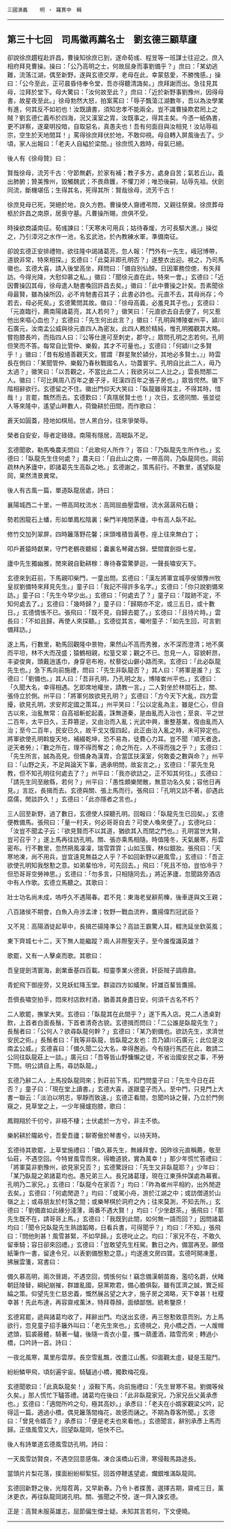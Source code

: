 

`三國演義`　　`明 ‧ 羅貫中　輯`

* * *

## 第三十七回　司馬徽再薦名士　劉玄德三顧草廬

卻說徐庶趲程赴許昌，曹操知徐庶已到，遂命荀彧、程昱等一班謀士往迎之。庶入相府拜見曹操。操曰：「公乃高明之士，何故屈身而事劉備乎？」庶曰：「某幼逃難，流落江湖，偶至新野，遂與玄德交厚，老母在此，幸蒙慈愛，不勝愧感。」操曰：「公今至此，正可晨昏侍奉令堂，吾亦得聽清誨矣。」庶拜謝而出。急往見其母，泣拜於堂下。母大驚曰：「汝何故至此？」庶曰：「近於新野事劉豫州，因得母書，故星夜至此。」徐母勃然大怒，拍案罵曰：「辱子飄蕩江湖數年，吾以為汝學業有進，何其反不如初也！汝既讀書，須知忠孝不能兩全。豈不識曹操欺君罔上之賊？劉玄德仁義布於四海，況又漢室之胄，汝既事之，得其主矣。今憑一紙偽書，更不詳察，遂棄明投暗，自取惡名，真愚夫也！吾有何面目與汝相見！汝玷辱祖宗，空生於天地間耳！」罵得徐庶拜伏於地，不敢仰視。母自轉入屏風後去了。少頃，家人出報曰：「老夫人自縊於梁間。」徐庶慌入救時，母氣已絕。

後人有《徐母贊》曰：

賢哉徐母，流芳千古：守節無虧，於家有補；教子多方，處身自苦；氣若丘山，義出肺腑；贊美豫州，毀觸魏武；不畏鼎鑊，不懼刀斧；唯恐後嗣，玷辱先祖。伏劍同流，斷機堪伍；生得其名，死得其所：賢哉徐母，流芳千古！

徐庶見母已死，哭絕於地，良久方甦。曹操使人齎禮弔問，又親往祭奠。徐庶葬母柩於許昌之南原，居喪守墓。凡曹操所賜，庶俱不受。

時操欲商議南征。荀彧諫曰：「天寒未可用兵；姑待春煖，方可長驅大進。」操從之，乃引漳河之水作一池，名玄武池，於內教練水軍，準備南征。

卻說玄德正安排禮物，欲往隆中謁諸葛亮，忽人報：「門外有一先生，峨冠博帶，道貌非常，特來相探。」玄德曰：「此莫非即孔明否？」遂整衣出迎。視之，乃司馬徽也。玄德大喜，請入後堂高坐，拜問曰：「備自別仙顏，日因軍務倥傯，有失拜訪。今得光降，大慰仰慕之私。」徽曰：「聞徐元直在此，特來一會。」玄德曰：「近因曹操囚其母，徐母遣人馳書喚回許昌去矣。」徽曰：「此中曹操之計矣。吾素聞徐母最賢，雖為操所囚，必不肯馳書召其子；此書必詐也。元直不去，其母尚存；今若去，母必死矣。」玄德驚問其故。徽曰：「徐母高義，必羞見其子也。」玄德曰：「元直臨行，薦南陽諸葛亮，其人若何？」徽笑曰：「元直欲去自去便了，何又惹他出來嘔心血也？」玄德曰：「先生何出此言？」徽曰：「孔明與博陵崔州平，潁川石廣元，汝南孟公威與徐元直四人為密友。此四人務於精純，惟孔明獨觀其大略。嘗抱膝長吟，而指四人曰：『公等仕進可至刺史，郡守。』眾問孔明之志若何。孔明但笑而不答。每常自比管仲、樂毅，其才不可量也。」玄德曰：「何潁川之多賢乎！」徽曰：「昔有殷馗善觀天文，嘗謂『群星聚於潁分，其地必多賢士。』」時雲長在側曰：「某聞管仲、樂毅乃春秋戰國名人，功蓋寰宇。孔明自比此二人，毋乃太過？」徽笑曰：「以吾觀之，不當比此二人；我欲另以二人比之。」雲長問那二人。徽曰：「可比興周八百年之姜子牙，旺漢四百年之張子房也。」眾皆愕然。徽下階相辭欲行。玄德留之不住。徽出門仰天大笑曰：「臥龍雖得其主，不得其時，惜哉！」言罷，飄然而去。玄德歎曰：「真隱居賢士也！」次日，玄德同關、張並從人等來隆中，遙望山畔數人，荷鋤耕於田間，而作歌曰：

蒼天如圓蓋，陸地如棋局。世人黑白分，往來爭榮辱。

榮者自安安，辱者定碌碌。南陽有隱居，高眠臥不足。

玄德聞歌，勒馬喚農夫問曰：「此歌何人所作？」答曰：「乃臥龍先生所作也。」玄德曰：「臥龍先生住何處？」農夫曰：「自此山之南，一帶高岡，乃臥龍岡也。岡前疏林內茅廬中，即諸葛先生高臥之地。」玄德謝之，策馬前行。不數里，遙望臥龍岡，果然清景異常。

後人有古風一篇，單道臥龍居處，詩曰：

襄陽城西二十里，一帶高岡枕流水：高岡屈曲壓雲根，流水潺潺飛石髓；

勢若困龍石上蟠，形如單鳳松陰裏；柴門半掩閉茅廬，中有高人臥不起。

修竹交加列翠屏，四時籬落野花馨；床頭堆積皆黃卷，座上往來無白丁；

叩戶蒼猿時獻果，守門老鶴夜聽經；囊裏名琴藏古錦，壁間寶劍掛七星。

廬中先生獨幽雅，閒來親自勤耕稼：專待春雷驚夢迴，一聲長嘯安天下。

玄德來到莊前，下馬親叩柴門，一童出問。玄德曰：「漢左將軍宜城亭侯領豫州牧皇叔劉備特來拜見先生。」童子曰：「我記不得許多名字。」玄德曰：「你只說劉備來訪。」童子曰：「先生今早少出。」玄德曰：「何處去了？」童子曰：「蹤跡不定，不知何處去了。」玄德曰：「幾時歸？」童子曰：「歸期亦不定，或三五日，或十數日。」玄德惆悵不已。張飛曰：「既不見，自歸去罷了。」玄德曰：「且待片時。」雲長曰：「不如且歸，再使人來探聽。」玄德從其言，囑咐童子：「如先生回，可言劉備拜訪。」

遂上馬，行數里，勒馬回觀隆中景物，果然山不高而秀雅，水不深而澄清；地不廣而平坦，林不大而茂盛；猿鶴相親，松篁交翠；觀之不已。忽見一人，容貌軒昂，丰姿俊爽，頭戴逍遙巾，身穿皂布袍，杖藜從山僻小路而來。玄德曰：「此必臥龍先生也。」急下馬向前施禮，問曰：「先生非臥龍否？」其人曰：「將軍是誰？」玄德曰：「劉備也。」其人曰：「吾非孔明，乃孔明之友，博陵崔州平也。」玄德曰：「久聞大名，幸得相遇。乞即席地權坐，請教一言。」二人對坐於林間石上，關、張侍立於側。州平曰：「將軍何故欲見孔明？」玄德曰：「方今天下大亂，四方雲擾，欲見孔明，求安邦定國之策耳。」州平笑曰：「公以定亂為主，雖是仁心，但自古以來，治亂無常：自高祖斬蛇起義，誅無道秦，是由亂而入治也；至哀、平之世二百年，太平日久，王莽篡逆，又由治而入亂；光武中興，重整基業，復由亂而入治；至今二百年，民安已久，故干戈又復四起，此正由治入亂之時，未可猝定也。將軍欲使孔明斡旋天地，補綴乾坤，恐不易為，徒費心力耳。豈不聞『順天者逸，逆天者勞』；『數之所在，理不得而奪之；命之所在，人不得而強之乎？」玄德曰：「先生所言，誠為高見。但備身為漢胄，合當匡扶漢室，何敢委之數與命？」州平曰：「山野之夫，不足與論天下事，適承明問，故妄言之。」玄德曰：「蒙先生見教，但不知孔明往何處去了？」州平曰：「我亦欲訪之，正不知其何往。」玄德曰：「請先生同至敝縣，若何？」州平曰：「愚性頗樂閒散，無意功名久矣；容他日再見。」言訖，長揖而去。玄德與關、張上馬而行。張飛曰：「孔明又訪不著，卻遇此腐儒，閒談許久！」玄德曰：「此亦隱者之言也。」

三人回至新野，過了數日，玄德使人探聽孔明。回報曰：「臥龍先生已回矣。」玄德便教備馬。張飛曰：「量一村夫，何必哥哥自去？可使人喚來便了。」玄德叱曰：「汝豈不聞孟子云：『欲見賢而不以其道，猶欲其入而閉之門也。』孔明當世大賢，豈可召乎？」遂上馬再往訪孔明。關、張亦乘馬相隨。時值隆冬，天氣嚴寒，彤雲密布。行不數里，忽然朔風凜凜，瑞雪霏霏；山如玉簇，林似銀妝。張飛曰：「天寒地凍，尚不用兵，豈宜遠見無益之人乎？不如回新野以避風雪。」玄德曰：「吾正欲使孔明知我慇懃之意。如弟輩怕冷，可先回去。」飛曰：「死且不怕，豈怕冷乎？但恐哥哥空勞神思。」玄德曰：「勿多言，只相隨同去。」將近茅廬，忽聞路旁酒店中有人作歌。玄德立馬聽之。其歌曰：

壯士功名尚未成，嗚呼久不遇陽春。君不見：東海老叟辭荊榛，後車遂與文王親；

八百諸侯不期會，白魚入舟涉孟津；牧野一戰血流杵，鷹揚偉烈冠武臣？

又不見：高陽酒徒起草中，長揖芒碭隆準公？高談王霸驚人耳，輟洗延坐欽英風；

東下齊城七十二，天下無人能繼蹤？兩人非際聖天子，至今誰復識英雄？

歌罷，又有一人擊桌而歌。其歌曰：

吾皇提劍清寰海，創業垂基四百載。桓靈季業火德衰，奸臣賊子調鼎鼐。

青蛇飛下御座旁，又見妖虹降玉堂。群盜四方如蟻聚，奸雄百輩皆鷹揚。

吾儕長嘯空拍手，悶來村店飲村酒，猶善其身盡日安，何須千古名不朽？

二人歌罷，撫掌大笑。玄德曰：「臥龍其在此間乎？」遂下馬入店。見二人憑桌對飲，上首者白面長鬚，下首者清奇古貌。玄德揖而問曰：「二公誰是臥龍先生？」長鬚者曰：「公何人？欲尋臥龍何幹？」玄德曰：「某乃劉備也。欲訪先生，求濟世安民之術。」長鬚者曰：「我等非臥龍，皆臥龍之友也：吾乃潁川石廣元；此位是汝南孟公威。」玄德喜曰：「備久聞二公大名，幸得邂逅。今有隨行馬匹在此，敢請二公同往臥龍莊上一談。」廣元曰：「吾等皆山野慵懶之徒，不省治國安民之事，不勞下問。明公請自上馬，尋訪臥龍。」

玄德乃辭二人，上馬投臥龍岡來；到莊前下馬，扣門問童子曰：「先生今日在莊否？」童子曰：「現在堂上讀書。」玄德大喜，遂跟童子而入。至中門，只見門上大書一聯云：「淡泊以明志，寧靜而致遠。」玄德正看間，忽聞吟詠之聲，乃立於門側窺之，見草堂之上，一少年擁爐抱膝，歌曰：

鳳翱翔於千仞兮，非梧不棲；士伏處於一方兮，非主不依。

樂躬耕於隴畝兮，吾愛吾廬；聊寄傲於琴書兮，以待天時。

玄德待其歌罷，上草堂施禮曰：「備久慕先生，無緣拜會。因昨徐元直稱薦，敬至仙莊，不遇空回。今特冒風雪而來，得瞻道貌，實為萬幸！」那少年慌忙答禮曰：「將軍莫非劉豫州，欲見家兄否？」玄德驚訝曰：「先生又非臥龍耶？」少年曰：「某乃臥龍之弟諸葛均也。愚兄弟三人。長兄諸葛瑾，現在江東孫仲謀處為幕賓。孔明乃二家兄。」玄德曰：「臥龍今在家否？」均曰：「昨為崔州平相約，出外閒遊去矣。」玄德曰：「何處閒遊？」均曰：「或駕小舟，游於江湖之中；或訪僧道於山嶺之上；或尋朋友於村落之間；或樂琴棋於洞府之內；往來莫測，不知去所。」玄德曰：「劉備直如此緣分淺薄，兩番不遇大賢！」均曰：「少坐獻茶。」張飛曰：「那先生既不在，請哥哥上馬。」玄德曰：「我既到此間，如何無一語而回？」因問諸葛均曰：「聞令兄臥龍先生熟諳韜略，日看兵書，可得聞乎？」均曰：「不知。」張飛曰：「問他則甚！風雪甚緊，不如早歸。」玄德叱止之。均曰：「家兄不在，不敢久留車騎；容日卻來回禮。」玄德曰：「豈敢望先生枉駕。數日之內，備當再至。願借紙筆作一書，留達令兄，以表劉備慇懃之意。」均遂進文房四寶。玄德呵開凍墨，拂展雲箋，寫書曰：

備久慕高明，兩次晉謁，不遇空回，惆悵何似！竊念備漢朝苗裔，濫叨名爵，伏睹朝廷陵替，綱紀崩摧，群雄亂國，惡黨欺君，備心膽俱裂。雖有匡濟之誠，實乏經綸之策。仰望先生仁慈忠義，慨然展呂望之大才，施子房之鴻略，天下幸甚！社稷幸甚！先此布達，再容齋戒薰沐，特拜尊顏，面傾鄙悃。統希鑒原！

玄德寫罷，遞與諸葛均收了，拜辭出門。均送出玄德，再三慇懃致意而別。方上馬欲行，忽見童子招手籬外叫曰：「老先生來也。」玄德視之，見小橋之西，一人煖帽遮頭，狐裘蔽體，騎著一驢，後隨一青衣小童，攜一葫蘆酒，踏雪而來﹔轉過小橋，口吟詩一首。詩曰：

一夜北風寒，萬里彤雲厚。長空雪亂飄，改盡江山舊。仰面觀太虛，疑是玉龍鬥。

紛紛鱗甲飛，頃刻遍宇宙。騎驢過小橋，獨歎梅花瘦。

玄德聞歌曰：「此真臥龍矣！」滾鞍下馬，向前施禮曰：「先生冒寒不易。劉備等候久矣。」那人慌忙下驢答禮。諸葛均在後曰：「此非臥龍家兄，乃家兄岳父黃承彥也。」玄德曰：「適間所吟之句，極其高妙。」承彥曰：「老夫在小婿家觀梁父吟，記得這一篇。適過小橋，偶見籬落間梅花，故感而誦之。不期為尊客所聞。」玄德曰：「曾見令婿否？」承彥曰：「便是老夫也來看他。」玄德聞言，辭別承彥上馬而歸。正值風雪又大，回望臥龍岡，悒怏不已。

後人有詩單道玄德風雪訪孔明。詩曰：

一天風雪訪賢良，不遇空回意感傷。凍合溪橋山石滑，寒侵鞍馬路途長。

當頭片片梨花落，撲面紛紛柳絮狂。回首停鞭遙望處，爛銀堆滿臥龍岡。

玄德回新野之後，光陰茬苒，又早新春。乃令卜者揲蓍，選擇吉期，齋戒三日，薰沐更衣，再往臥龍岡謁孔明。關、張聞之不悅，遂一齊入諫玄德。

正是：高賢未服英雄志，屈節偏生傑士疑。未知其言若何，下文便曉。

* * *

